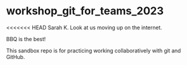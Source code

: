 # workshop_git_for_teams_2023

<<<<<<< HEAD
Sarah K. 
Look at us moving up on the internet.

BBQ is the best!

This sandbox repo is for practicing working collaboratively with git and GitHub.
